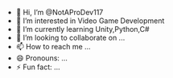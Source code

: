 - 👋 Hi, I’m @NotAProDev117
- 👀 I’m interested in Video Game Development
- 🌱 I’m currently learning Unity,Python,C#
- 💞️ I’m looking to collaborate on ...
- 📫 How to reach me ...
- 😄 Pronouns: ...
- ⚡ Fun fact: ...

<!---
NotAProDev117/NotAProDev117 is a ✨ special ✨ repository because its `README.md` (this file) appears on your GitHub profile.
You can click the Preview link to take a look at your changes.
--->
